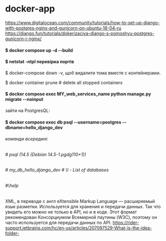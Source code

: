 # docker-app

https://www.digitalocean.com/community/tutorials/how-to-set-up-django-with-postgres-nginx-and-gunicorn-on-ubuntu-18-04-ru
https://django.fun/tutorials/dokerizaciya-django-s-pomoshyu-postgres-gunicorn-i-nginx/


#### $ docker compose up -d --build 
#### $ netstat -ntpl  перевірка портів
$ docker-compose down -v, щоб видалити тома вместе с контейнерами. 

$ docker container prune  # delete all stopped containers


#### $ docker compose exec MY_web_services_name  python manage.py migrate --noinput 

зайти на PostgresQL:
#### $ docker compose exec db psql --username=postgres --dbname=hello_django_dev
 ###### команди всередині:
 ###### # psql (14.5 (Debian 14.5-1.pgdg110+1))
 ###### # my_db_hello_django_dev # \l  - List of databases
 ###### #\help


XML, в переводе с англ eXtensible Markup Language — расширяемый язык разметки. Используется для хранения и передачи данных. Так что увидеть его можно не только в API, но и в коде. Этот формат рекомендован Консорциумом Всемирной паутины (W3C), поэтому он часто используется для передачи данных по API.
https://rider-support.jetbrains.com/hc/en-us/articles/207097529-What-is-the-idea-folder-